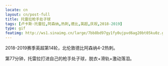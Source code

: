 ```yaml
---
locate: cn
layout: cn/post-full
title: 托雷拉枪手处子球
tags: [卢卡斯·托雷拉,阿森纳,热刺,德比,英超,庆祝,2018-2019]
type: gif
featimg: http://ws1.sinaimg.cn/large/7bb8bd97gy1fy0ujpvd6ag20bt05ku0z.gif
---
```


2018-2019赛季英超第14轮，北伦敦德比阿森纳4-2热刺。

第77分钟，托雷拉打进自己的枪手处子球，脱衣+滑轨+激动落泪。